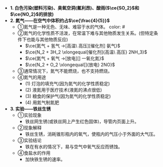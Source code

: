 - **1. 白色污染(塑料污染)、臭氧空洞(氟利昂)、酸雨($\ce{SO_2}$和$\ce{NO_2}$的排放)**
- **2. 氮气——在空气中体积约占$\ce{\frac{4}{5}}$**
	- ①氮气是一种无色、无味、难容于水的气体。
	  color: #
	- ②氮气的化学性质不活泼，在常温下难与其他物质发生关系。(但特定条件下也能与其他物质反应)
		- $\ce{氮气 + 氢气 ->[高温\ 高压][催化剂] 氨气}$
		- $\ce{N_2 + 3H_2 \xlongequal[催化剂]{高温\ 高压} 2NH_3}$
		- $\ce{氮气 + 氧气 ->[放电][] 一氧化氮}$
		- $\ce{N_2 + O_2 \xlongequal[]{放电} 2NO}$
	- ③通常情况下，氮气不能燃烧，也不支持燃烧。
	- ④氮气的用途
		- (1) 灯泡的填充气(因为氮气的化学性质稳定)
		- (2) 液氮用于医疗技术(液氮的沸点很低)
		- (3) 粮食的保护气(因为氮气的化学性质稳定)
		- (4) 用氮气制氮肥
- **3. 实验——铁丝生锈**
	- ①实验现象
		- 铁丝网生锈(或铁丝网上产生红色固体)，导管内页面上升。
	- ②现象解释
		- 铁丝生锈，消耗锥形瓶内的氧气，使瓶内的气压小于外面的大气压。
	- ③实验结论
		- 铁在有水的情况下，易与空气中氧气反应而锈蚀。
	- ④食盐水的作用
		- 加快铁生锈的速率。